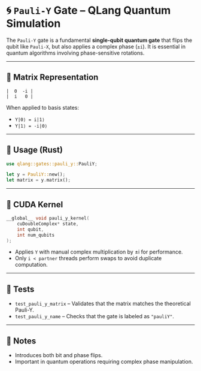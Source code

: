 # 🌀 `Pauli-Y` Gate – QLang Quantum Simulation

The `Pauli-Y` gate is a fundamental **single-qubit quantum gate** that flips the qubit like `Pauli-X`, but also applies a complex phase (`±i`). It is essential in quantum algorithms involving phase-sensitive rotations.

---

## 📐 Matrix Representation

```
|  0  -i |
|  i   0 |
```

When applied to basis states:

- `Y|0⟩ = i|1⟩`
- `Y|1⟩ = -i|0⟩`

---

## 🧰 Usage (Rust)

```rust
use qlang::gates::pauli_y::PauliY;

let y = PauliY::new();
let matrix = y.matrix();
```

---

## 🚀 CUDA Kernel

```cpp
__global__ void pauli_y_kernel(
    cuDoubleComplex* state,
    int qubit,
    int num_qubits
);
```

- Applies `Y` with manual complex multiplication by ±i for performance.
- Only `i < partner` threads perform swaps to avoid duplicate computation.

---

## 🧪 Tests

- `test_pauli_y_matrix` – Validates that the matrix matches the theoretical Pauli-Y.
- `test_pauli_y_name` – Checks that the gate is labeled as `"pauliY"`.

---

## 📎 Notes

- Introduces both bit and phase flips.
- Important in quantum operations requiring complex phase manipulation.
